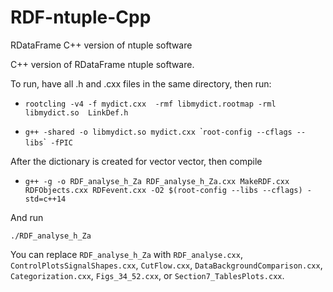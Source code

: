 # RDF-ntuple-Cpp
RDataFrame C++ version of ntuple software

C++ version of RDataFrame ntuple software.


To run, have all .h and .cxx files in the same directory, then run:

 - `rootcling -v4 -f mydict.cxx  -rmf libmydict.rootmap -rml libmydict.so  LinkDef.h`



 - `g++ -shared -o libmydict.so mydict.cxx `\``root-config --cflags --libs`\`` -fPIC`



After the dictionary is created for vector vector, then compile

 - `g++ -g -o RDF_analyse_h_Za RDF_analyse_h_Za.cxx MakeRDF.cxx RDFObjects.cxx RDFevent.cxx -O2 $(root-config --libs --cflags) -std=c++14`


And run


`./RDF_analyse_h_Za`


You can replace `RDF_analyse_h_Za` with `RDF_analyse.cxx`, `ControlPlotsSignalShapes.cxx`, `CutFlow.cxx`, `DataBackgroundComparison.cxx`, `Categorization.cxx`, `Figs_34_52.cxx`, or `Section7_TablesPlots.cxx`.

